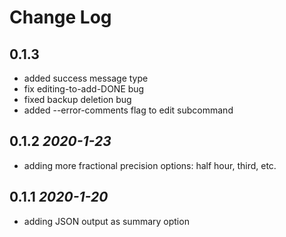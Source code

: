 # Change Log

## 0.1.3
* added success message type
* fix editing-to-add-DONE bug
* fixed backup deletion bug
* added --error-comments flag to edit subcommand
## 0.1.2 *2020-1-23*
* adding more fractional precision options: half hour, third, etc.
## 0.1.1 *2020-1-20*
* adding JSON output as summary option
